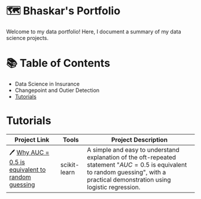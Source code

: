 # 🗺 Bhaskar's Portfolio
Welcome to my data portfolio! Here, I document a summary of my data science projects.

# 📚 Table of Contents

* Data Science in Insurance
* Changepoint and Outier Detection
* [Tutorials](#Tutorials)

# Tutorials
| Project Link | Tools | Project Description |
| -------------|-------|---------------------|
| 🖊️ [Why AUC = 0.5 is equivalent to random guessing](https://github.com/bhaskar-kamble/DataScience/blob/master/Concepts/Simple%20Explanation%20of%20Why%20ROC%20%3D%200.5%20is%20Equivalent%20to%20Random%20Guessing.ipynb) | scikit-learn | A simple and easy to understand explanation of the oft-repeated statement "$AUC=0.5$ is equivalent to random guessing", with a practical demonstration using logistic regression.|  

